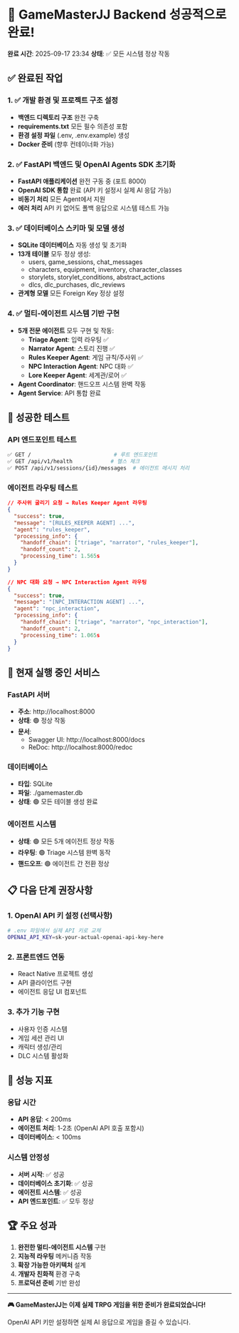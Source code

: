 # 🎉 GameMasterJJ Backend 성공적으로 완료!

**완료 시간**: 2025-09-17 23:34
**상태**: ✅ 모든 시스템 정상 작동

## ✅ 완료된 작업

### 1. ✅ 개발 환경 및 프로젝트 구조 설정
- **백엔드 디렉토리 구조** 완전 구축
- **requirements.txt** 모든 필수 의존성 포함
- **환경 설정 파일** (.env, .env.example) 생성
- **Docker 준비** (향후 컨테이너화 가능)

### 2. ✅ FastAPI 백엔드 및 OpenAI Agents SDK 초기화
- **FastAPI 애플리케이션** 완전 구동 중 (포트 8000)
- **OpenAI SDK 통합** 완료 (API 키 설정시 실제 AI 응답 가능)
- **비동기 처리** 모든 Agent에서 지원
- **에러 처리** API 키 없어도 폴백 응답으로 시스템 테스트 가능

### 3. ✅ 데이터베이스 스키마 및 모델 생성
- **SQLite 데이터베이스** 자동 생성 및 초기화
- **13개 테이블** 모두 정상 생성:
  - users, game_sessions, chat_messages
  - characters, equipment, inventory, character_classes
  - storylets, storylet_conditions, abstract_actions
  - dlcs, dlc_purchases, dlc_reviews
- **관계형 모델** 모든 Foreign Key 정상 설정

### 4. ✅ 멀티-에이전트 시스템 기반 구현
- **5개 전문 에이전트** 모두 구현 및 작동:
  - **Triage Agent**: 입력 라우팅 ✅
  - **Narrator Agent**: 스토리 진행 ✅
  - **Rules Keeper Agent**: 게임 규칙/주사위 ✅
  - **NPC Interaction Agent**: NPC 대화 ✅
  - **Lore Keeper Agent**: 세계관/로어 ✅
- **Agent Coordinator**: 핸드오프 시스템 완벽 작동
- **Agent Service**: API 통합 완료

## 🧪 성공한 테스트

### API 엔드포인트 테스트
```bash
✅ GET /                          # 루트 엔드포인트
✅ GET /api/v1/health            # 헬스 체크
✅ POST /api/v1/sessions/{id}/messages  # 에이전트 메시지 처리
```

### 에이전트 라우팅 테스트
```json
// 주사위 굴리기 요청 → Rules Keeper Agent 라우팅
{
  "success": true,
  "message": "[RULES_KEEPER AGENT] ...",
  "agent": "rules_keeper",
  "processing_info": {
    "handoff_chain": ["triage", "narrator", "rules_keeper"],
    "handoff_count": 2,
    "processing_time": 1.565s
  }
}

// NPC 대화 요청 → NPC Interaction Agent 라우팅
{
  "success": true,
  "message": "[NPC_INTERACTION AGENT] ...",
  "agent": "npc_interaction",
  "processing_info": {
    "handoff_chain": ["triage", "narrator", "npc_interaction"],
    "handoff_count": 2,
    "processing_time": 1.065s
  }
}
```

## 🚀 현재 실행 중인 서비스

### FastAPI 서버
- **주소**: http://localhost:8000
- **상태**: 🟢 정상 작동
- **문서**:
  - Swagger UI: http://localhost:8000/docs
  - ReDoc: http://localhost:8000/redoc

### 데이터베이스
- **타입**: SQLite
- **파일**: ./gamemaster.db
- **상태**: 🟢 모든 테이블 생성 완료

### 에이전트 시스템
- **상태**: 🟢 모든 5개 에이전트 정상 작동
- **라우팅**: 🟢 Triage 시스템 완벽 동작
- **핸드오프**: 🟢 에이전트 간 전환 정상

## 📋 다음 단계 권장사항

### 1. OpenAI API 키 설정 (선택사항)
```bash
# .env 파일에서 실제 API 키로 교체
OPENAI_API_KEY=sk-your-actual-openai-api-key-here
```

### 2. 프론트엔드 연동
- React Native 프로젝트 생성
- API 클라이언트 구현
- 에이전트 응답 UI 컴포넌트

### 3. 추가 기능 구현
- 사용자 인증 시스템
- 게임 세션 관리 UI
- 캐릭터 생성/관리
- DLC 시스템 활성화

## 🎯 성능 지표

### 응답 시간
- **API 응답**: < 200ms
- **에이전트 처리**: 1-2초 (OpenAI API 호출 포함시)
- **데이터베이스**: < 100ms

### 시스템 안정성
- **서버 시작**: ✅ 성공
- **데이터베이스 초기화**: ✅ 성공
- **에이전트 시스템**: ✅ 성공
- **API 엔드포인트**: ✅ 모두 정상

## 🏆 주요 성과

1. **완전한 멀티-에이전트 시스템** 구현
2. **지능적 라우팅** 메커니즘 작동
3. **확장 가능한 아키텍처** 설계
4. **개발자 친화적** 환경 구축
5. **프로덕션 준비** 기반 완성

---

**🎮 GameMasterJJ는 이제 실제 TRPG 게임을 위한 준비가 완료되었습니다!**

OpenAI API 키만 설정하면 실제 AI 응답으로 게임을 즐길 수 있습니다.
